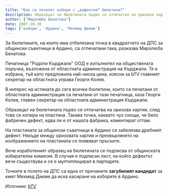 ```yaml
---
title: "Как се печелят избори с „дефектни“ бюлетини?"
description: Образецът на бюлетината първо се отпечатва на оризова хартия, след това се копира на пластина. На пластината за общински съветници в Ардино се забелязва дребен дефект. Точките в полето на ДПС са една от причините загубилият кандидат за кмет Мехмед Дикме да иска касиране на изборите.
author: ["Миролюба Бенатова"]
date: 2007-10-30
tags: ['избори', 'Ардино', 'Мехмед Дикме']
---
```


За бюлетините, на които има отбелязана точка в квадратчето на ДПС за общински съветници в Ардино, са отпечатани така, разказва Миролюба Бенатова.

Печатница "Родопи Кърджали" ООД е изпълнител на обществената поръчка, възложена от областната администрация на Кърджали. Тя е избрана, тъй като предложила най-ниска цена, изясни за bTV главният секретар на областната управа Георги Колев.

В интерес на истината до сега всички бюлетини, които са печатани от областната администрация са печатани от тази печатница, каза Георги Колев, главен секретар на областната администрация Кърджали.

Образецът на бюлетината първо се отпечатва на оризова хартия, след това се копира на пластина.
Такава точка, каквато чух снощи, че било фабричен дефект, едва ли е от нашата фабрика, коментират оттам.

На пластината за общински съветници в Ардино се забелязва дребният дефект. Някъде между оризовата хартия и прехвърлянето на изображението на пластината се появяват пръските.

Вече изработеният образец на бюлетината се подписва от общинската избирателна комисия. В случая е подписан лист, на който дефектът вече съществува и се е мултиплицирал в партидите.

Точките в полето на ДПС са една от причините **загубилият кандидат** за кмет Мехмед Дикме да иска касиране на изборите в Ардино.

*Източник: [bTV](https://btvnovinite.bg/61201-Kak_se_pechelyat_izbori_s_&amp;quot;defektni&amp;quot;_byuletni.html)*
